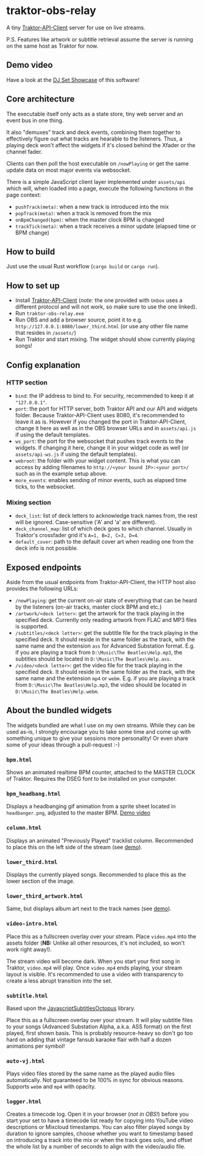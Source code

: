 # traktor-obs-relay

A tiny [Traktor-API-Client](https://github.com/ErikMinekus/traktor-api-client) server for use on live streams.

P.S. Features like artwork or subtitle retrieval assume the server is running on the same host as Traktor for now.

## Demo video

Have a look at the [DJ Set Showcase](https://github.com/vladkorotnev/traktor-obs-relay/wiki/Set-Showcase) of this software!

## Core architecture

The executable itself only acts as a state store, tiny web server and an event bus in one thing.

It also "demuxes" track and deck events, combining them together to effectively figure out what tracks are hearable to the listeners. Thus, a playing deck won't affect the widgets if it's closed behind the Xfader or the channel fader. 

Clients can then poll the host executable on `/nowPlaying` or get the same update data on most major events via websocket. 

There is a simple JavaScript client layer implemented under `assets/api` which will, when loaded into a page, execute the following functions in the page context:

* `pushTrack(meta)`: when a new track is introduced into the mix
* `popTrack(meta)`: when a track is removed from the mix
* `onBpmChanged(bpm)`: when the master clock BPM is changed
* `trackTick(meta)`: when a track receives a minor update (elapsed time or BPM change)

## How to build

Just use the usual Rust workflow (`cargo build` or `cargo run`).

## How to set up

* Install [Traktor-API-Client](https://github.com/ErikMinekus/traktor-api-client) (*note:* the one provided with `Unbox` uses a different protocol and will not work, so make sure to use the one linked).
* Run `traktor-obs-relay.exe`
* Run OBS and add a browser source, point it to e.g. `http://127.0.0.1:8080/lower_third.html` (or use any other file name that resides in `/assets/`)
* Run Traktor and start mixing. The widget should show currently playing songs!

## Config explanation

### HTTP section

* `bind`: the IP address to bind to. For security, recommended to keep it at `"127.0.0.1"`.
* `port`: the port for HTTP server, both Traktor API and our API and widgets folder. Because Traktor-API-Client uses 8080, it's recommended to leave it as is. However if you changed the port in Traktor-API-Client, change it here as well as in the OBS browser URLs and in `assets/api.js` if using the default templates.
* `ws_port`: the port for the websocket that pushes track events to the widgets. If changing it here, change it in your widget code as well (or `assets/api-ws.js` if using the default templates).
* `webroot`: the folder with your widget content. This is what you can access by adding filenames to `http://<your bound IP>:<your port>/` such as in the example setup above.
* `more_events`: enables sending of minor events, such as elapsed time ticks, to the websocket.

### Mixing section

* `deck_list`: list of deck letters to acknowledge track names from, the rest will be ignored. Case-sensitive ('A' and 'a' are different).
* `deck_channel_map`: list of which deck goes to which channel. Usually in Traktor's crossfader grid it's `A=1, B=2, C=3, D=4`.
* `default_cover`: path to the default cover art when reading one from the deck info is not possible.

## Exposed endpoints

Aside from the usual endpoints from Traktor-API-Client, the HTTP host also provides the following URLs:

* `/nowPlaying`: get the current on-air state of everything that can be heard by the listeners (on-air tracks, master clock BPM and etc.)
* `/artwork/<deck letter>`: get the artwork for the track playing in the specified deck. Currently only reading artwork from FLAC and MP3 files is supported.
* `/subtitles/<deck letter>`: get the subtitle file for the track playing in the specified deck. It should reside in the same folder as the track, with the same name and the extension `ass` for Advanced Substation format. E.g. if you are playing a track from `D:\Music\The Beatles\Help.mp3`, the subtitles should be located in `D:\Music\The Beatles\Help.ass`.
* `/video/<deck letter>`: get the video file for the track playing in the specified deck. It should reside in the same folder as the track, with the same name and the extension `mp4` or `webm`. E.g. if you are playing a track from `D:\Music\The Beatles\Help.mp3`, the video should be located in `D:\Music\The Beatles\Help.webm`.

## About the bundled widgets

The widgets bundled are what I use on my own streams. While they can be used as-is, I strongly encourage you to take some time and come up with something unique to give your sessions more personality! Or even share some of your ideas through a pull-request :-)

### `bpm.html`

Shows an animated realtime BPM counter, attached to the MASTER CLOCK of Traktor. Requires the DSEG font to be installed on your computer.

### `bpm_headbang.html`

Displays a headbanging gif animation from a sprite sheet located in `headbanger.png`, adjusted to the master BPM. [Demo video](https://www.youtube.com/watch?v=-6AYDjDig24)

### `column.html`

Displays an animated "Previously Played" tracklist column. Recommended to place this on the left side of the stream (see [demo](https://www.youtube.com/watch?v=KKy2x2GCP5)).

### `lower_third.html`

Displays the currently played songs. Recommended to place this as the lower section of the image.

### `lower_third_artwork.html`

Same, but displays album art next to the track names  (see [demo](https://www.youtube.com/watch?v=KKy2x2GCP5)).

### `video-intro.html`

Place this as a fullscreen overlay over your stream. Place `video.mp4` into the assets folder (**NB:** Unlike all other resources, it's not included, so won't work right away!).

The stream video will become dark. When you start your first song in Traktor, `video.mp4` will play. Once `video.mp4` ends playing, your stream layout is visible. It's recommended to use a video with transparency to create a less abrupt transition into the set.

### `subtitle.html`

Based upon the [JavascriptSubtitlesOctopus](https://github.com/libass/JavascriptSubtitlesOctopus) library.

Place this as a fullscreen overlay over your stream. It will play subtitle files to your songs (Advanced Substation Alpha, a.k.a. ASS format) on the first played, first shown basis. This is probably resource-heavy so don't go too hard on adding that vintage fansub karaoke flair with half a dozen animations per symbol!

### `auto-vj.html`

Plays video files stored by the same name as the played audio files automatically. Not guaranteed to be 100% in sync for obvious reasons. Supports `webm` and `mp4` with opacity.

### `logger.html`

Creates a timecode log. Open it in your browser (*not in OBS!*) before you start your set to have a timecode list ready for copying into YouTube video descriptions or Mixcloud timestamps. You can also filter played songs by duration to ignore samples, choose whether you want to timestamp based on introducing a track into the mix or when the track goes solo, and offset the whole list by a number of seconds to align with the video/audio file.